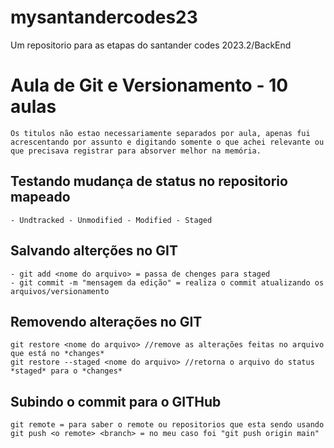 # mysantandercodes23
Um repositorio para as etapas do santander codes 2023.2/BackEnd

# Aula de Git e Versionamento - 10 aulas
    Os titulos não estao necessariamente separados por aula, apenas fui acrescentando por assunto e digitando somente o que achei relevante ou que precisava registrar para absorver melhor na memória. 

## Testando mudança de status no repositorio mapeado
    - Undtracked - Unmodified - Modified - Staged 

## Salvando alterções no GIT
    - git add <nome do arquivo> = passa de chenges para staged
    - git commit -m "mensagem da edição" = realiza o commit atualizando os arquivos/versionamento

## Removendo alterações no GIT
    git restore <nome do arquivo> //remove as alterações feitas no arquivo que está no *changes*
    git restore --staged <nome do arquivo> //retorna o arquivo do status *staged* para o *changes*

## Subindo o commit para o GITHub 
    git remote = para saber o remote ou repositorios que esta sendo usando
    git push <o remote> <branch> = no meu caso foi "git push origin main"